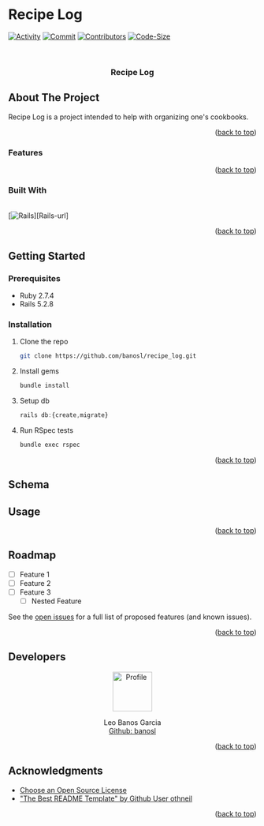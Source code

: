 # Recipe Log

<a name="readme-top"></a>

<!-- PROJECT SHIELDS -->
[![Activity][commit-activity-shield]][commit-activity-url]
[![Commit][last-commit-shield]][last-commit-url]
[![Contributors][contributors-shield]][contributors-url]
[![Code-Size][code-size-shield]][code-size-url]<br>
<!-- PROJECT LOGO -->
<br />
<div align="center">
  <a href="https://github.com/banosl/recipe_log">
  </a>
  <h3 align="center">Recipe Log</h3>

</div>

<!-- TABLE OF CONTENTS -->
<!-- <details>
  <summary>Table of Contents</summary>
  <ul list-style-position="inside">
    <li>
      <a href="#about-the-project">About The Project</a>
      <ul>
        <li><a href="#learning-goals">Learning Goals</a></li>
        <li><a href="#built-with">Built With</a></li>
      </ul>
    </li>
    <li>
      <a href="#getting-started">Getting Started</a>
      <ul>
        <li><a href="#prerequisites">Prerequisites</a></li>
        <li><a href="#installation">Installation</a></li>
      </ul>
    </li>
    <li>
      <a href="#usage">Usage</a>
      <ul>
        <li><a href="#endpoints">Endpoints</a></li>
      </ul>
    </li>
    <li><a href="#developers">Developers</a></li>
    <li><a href="#acknowledgments">Acknowledgments</a></li>
  </ul>
</details> -->

<!-- ABOUT THE PROJECT -->
## About The Project

Recipe Log is a project intended to help with organizing one's cookbooks.

<p align="right">(<a href="#readme-top">back to top</a>)</p>

### Features


<p align="right">(<a href="#readme-top">back to top</a>)</p>

### Built With

</br>[![Rails]][Rails-url]

<p align="right">(<a href="#readme-top">back to top</a>)</p>

<!-- GETTING STARTED -->
## Getting Started

### Prerequisites

* Ruby 2.7.4
* Rails 5.2.8

### Installation

1. Clone the repo
   ```sh
   git clone https://github.com/banosl/recipe_log.git
   ```
2. Install gems
   ```sh
   bundle install
   ```
3. Setup db
   ```js
   rails db:{create,migrate}
   ```
4. Run RSpec tests
    ```sh
    bundle exec rspec
    ```

<p align="right">(<a href="#readme-top">back to top</a>)</p>

## Schema


## Usage

<p align="right">(<a href="#readme-top">back to top</a>)</p>

<!-- ROADMAP -->
## Roadmap

- [ ] Feature 1
- [ ] Feature 2
- [ ] Feature 3
    - [ ] Nested Feature

See the [open issues](https://github.com/github_username/recipe_log/issues) for a full list of proposed features (and known issues).

<p align="right">(<a href="#readme-top">back to top</a>)</p>

<!-- CONTACT -->
## Developers

<div align="center">
  <img src="https://avatars.githubusercontent.com/u/111591731?v=4" alt="Profile" width="80" height="80">
  <p align="center">
    Leo Banos Garcia<br>
    <a href="https://github.com/banosl">Github: banosl</a>
  </p>
</div>

<p align="right">(<a href="#readme-top">back to top</a>)</p>

<!-- ACKNOWLEDGMENTS -->
## Acknowledgments

* [Choose an Open Source License](https://choosealicense.com)
* ["The Best README Template" by Github User othneil](https://github.com/othneildrew/Best-README-Template)

<p align="right">(<a href="#readme-top">back to top</a>)</p>

[commit-activity-shield]: https://img.shields.io/github/commit-activity/m/banosl/recipe_log?style=for-the-badge
[commit-activity-url]: https://github.com/banosl/recipe_log/commits/main
[last-commit-shield]: https://img.shields.io/github/last-commit/banosl/recipe_log?style=for-the-badge
[last-commit-url]: https://github.com/banosl/recipe_log/commits/main
[contributors-shield]: https://img.shields.io/github/contributors/banosl/recipe_log.svg?style=for-the-badge
[contributors-url]: https://github.com/banosl/recipe_log/graphs/contributors
[forks-shield]: https://img.shields.io/github/forks/banosl/recipe_log.svg?style=for-the-badge
[forks-url]: https://github.com/banosl/recipe_log/network/members
[stars-shield]: https://img.shields.io/github/stars/banosl/recipe_log.svg?style=for-the-badge
[stars-url]: https://github.com/banosl/recipe_log/stargazers
[issues-shield]: https://img.shields.io/github/issues/banosl/recipe_log.svg?style=for-the-badge
[issues-url]: https://github.com/banosl/recipe_log/issues
[code-size-shield]: https://img.shields.io/github/languages/code-size/banosl/recipe_log?style=for-the-badge
[code-size-url]: https://github.com/banosl/recipe_log/wiki
[watchers-shield]: https://img.shields.io/github/watchers/banosl/recipe_log?style=social
[watchers-url]: https://github.com/banosl/recipe_log/network/members
[license-shield]: https://img.shields.io/github/license/banosl/recipe_log.svg?style=for-the-badge
[license-url]: https://github.com/banosl/recipe_log/blob/master/LICENSE.txt
[linkedin-shield]: https://img.shields.io/badge/-LinkedIn-black.svg?style=for-the-badge&logo=linkedin&colorB=555
[linkedin-url]: https://linkedin.com/in/linkedin_username
[product-screenshot]: images/screenshot.png
[Bootstrap.com]: https://img.shields.io/badge/Bootstrap-563D7C?style=for-the-badge&logo=bootstrap&logoColor=white
[Bootstrap-url]: https://getbootstrap.com
[Rails]: https://img.shields.io/badge/-Ruby%20on%20Rails-CC0000?logo=ruby-on-rails&logoColor=white&style=for-the-badge